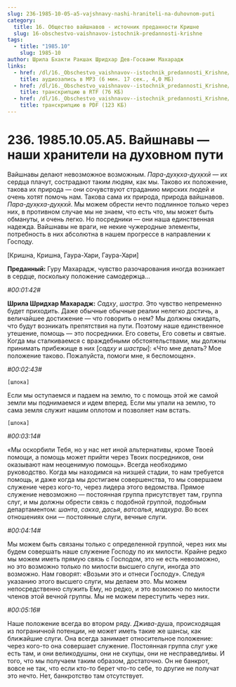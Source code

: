 ```yaml
---
slug: 236-1985-10-05-a5-vajshnavy-nashi-hraniteli-na-duhovnom-puti
category:
  title: 16. Общество вайшнавов - источник преданности Кришне
  slug: 16-obschestvo-vaishnavov-istochnik-predannosti-krishne
tags:
  - title: "1985.10"
    slug: 1985-10
author: Шрила Бхакти Ракшак Шридхар Дев-Госвами Махарадж
links:
  - href: /dl/16._Obschestvo_vaishnavov--istochnik_predannosti_Krishne/236_1985.10.05.A5_SridharMj_Vaishnavy-nashi_hraniteli_na_duhovnom_puti.mp3
    title: аудиозапись в MP3 (6 мин. 17 сек., 4,0 МБ)
  - href: /dl/16._Obschestvo_vaishnavov--istochnik_predannosti_Krishne/236_1985.10.05.A5_SridharMj_Vaishnavy-nashi_hraniteli_na_duhovnom_puti.rtf
    title: транскрипцию в RTF (76 КБ)
  - href: /dl/16._Obschestvo_vaishnavov--istochnik_predannosti_Krishne/236_1985.10.05.A5_SridharMj_Vaishnavy-nashi_hraniteli_na_duhovnom_puti.pdf
    title: транскрипцию в PDF (123 КБ)
---
```


# 236. 1985.10.05.A5. Вайшнавы — наши хранители на духовном пути

Вайшнавы делают невозможное возможным. *Пара-дух̣кха-дух̣кхӣ* — их сердца плачут, сострадают таким людям, как мы. Таково их положение, такова их природа — они сочувствуют страданию мирских людей и очень хотят помочь нам. Такова сама их природа, природа вайшнавов. *Пара-дух̣кха-дух̣кхӣ*. Мы можем обрести нечто подлинное только через них, в противном случае мы не знаем, что есть что, мы может быть обмануты, и очень легко. Но посредники — они наша единственная надежда. Вайшнавы не враги, не некие чужеродные элементы, потребность в них абсолютна в нашем прогрессе в направлении к Господу.

[Кришна, Кришна, Гаура-Хари, Гаура-Хари]

**Преданный:** Гуру Махарадж, чувство разочарования иногда возникает в сердце, поскольку положение самодержца…

*#00:01:42#*

**Шрила Шридхар Махарадж:** *Садху*, *шастра*. Это чувство непременно будет приходить. Даже обычные обычные реалии нелегко достичь, а величайшее достижение — что говорить о нем? Мы должны ожидать, что будут возникать препятствия на пути. Поэтому наше единственное утешение, помощь — это посредники. Его советы, Его советы и святые. Когда мы сталкиваемся с враждебными обстоятельствами, мы должны принимать прибежище в них [*садху* и *шастры*]: «Что мне делать? Мое положение таково. Пожалуйста, помоги мне, я беспомощен».

*#00:02:43#*

    [шлока]

Если мы оступаемся и падаем на землю, то с помощь этой же самой земли мы поднимаемся и идем вперед. Если мы упали на землю, то сама земля служит нашим оплотом и позволяет нам встать.

    [шлока]

*#00:03:14#*

«Мы оскорбили Тебя, но у нас нет иной альтернативы, кроме Твоей помощи, а помощь может прийти через Твоих посредников, они оказывают нам неоценимую помощь». Всегда необходимо руководство. Когда мы находимся на низшей стадии, то нам требуется помощь, и даже когда мы достигаем совершенства, то мы совершаем служение через кого-то, через лидера этого ведомства. Прямое служение невозможно — постоянная группа присутствует там, группа слуг, и мы должны обрести связь с подобной группой, подобным департаментом: *шанта*, *сакха*, *дасья*, *ватсалья*, *мадхура*. Во всех отношениях они — постоянные слуги, вечные слуги.

*#00:04:14#*

Мы можем быть связаны только с определенной группой, через них мы будем совершать наше служение Господу по их милости. Крайне редко мы можем иметь прямую связь с Господом, это не есть невозможно, но это возможно только по милости высшего слуги, иногда это возможно. Нам говорят: «Возьми это и отнеси Господу». Следуя указанию этого высшего слуги, мы делаем это. Мы можем непосредственно служить Ему, но редко, и это возможно по милости членов этой вечной группы. Мы не можем переступить через них.

*#00:05:16#*

Наше положение всегда во втором ряду. *Джива*-душа, происходящая из пограничной потенции, не может иметь такие же шансы, как ближайшие слуги. Она всегда занимает относительное положение: через кого-то она совершает служение. Постоянная группа слуг уже есть там, и они великодушны, они не скупцы, они не несправедливы. И того, что мы получаем таким образом, достаточно. Он не банкрот, вовсе не так, что если кто-то берет что-то себе, то другие не получат это нечто. Нет, банкротство там отсутствует.

